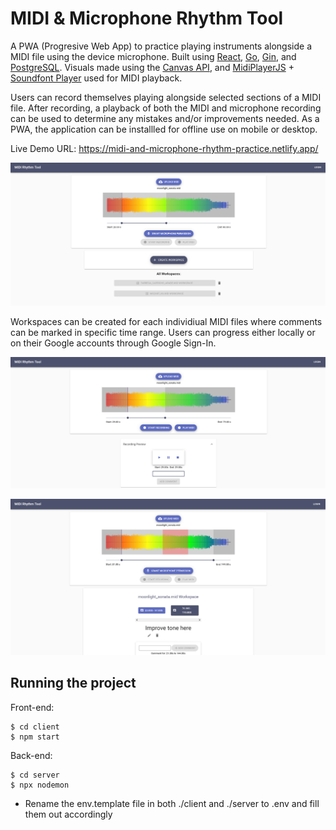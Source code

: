 # MIDI & Microphone Rhythm Tool

A PWA (Progresive Web App) to practice playing instruments alongside a MIDI file using the device microphone. Built using [React](https://reactjs.org/), [Go](https://golang.org/), [Gin](https://github.com/gin-gonic/gin), and [PostgreSQL](https://www.postgresql.org/). Visuals made using the [Canvas API](https://developer.mozilla.org/en-US/docs/Web/API/Canvas_API), and [MidiPlayerJS](https://github.com/grimmdude/MidiPlayerJS) + [Soundfont Player](https://github.com/danigb/soundfont-player) used for MIDI playback. 

Users can record themselves playing alongside selected sections of a MIDI file. After recording, a playback of both the MIDI and microphone recording can be used to determine any mistakes and/or improvements needed. As a PWA, the application can be installled for offline use on mobile or desktop. 

Live Demo URL: https://midi-and-microphone-rhythm-practice.netlify.app/

![home page](./screenshots/screenshot-1.png)

Workspaces can be created for each individiual MIDI files where comments can be marked in specific time range. Users can progress either locally or on their Google accounts through Google Sign-In. 

![playlist generation](./screenshots/screenshot-2.png)

![playlist generation](./screenshots/screenshot-3.png)


## Running the project

Front-end: 
```
$ cd client
$ npm start
```

Back-end: 
```
$ cd server
$ npx nodemon
```

- Rename the env.template file in both ./client and ./server to .env and fill them out accordingly

